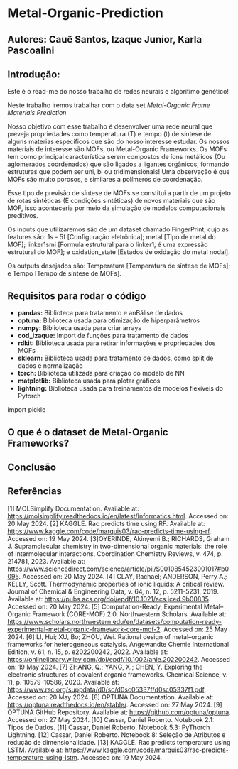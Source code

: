# Metal-Organic-Prediction
## Autores: Cauê Santos, Izaque Junior, Karla Pascoalini

## Introdução:

Este é o read-me do nosso trabalho de redes neurais e algorítimo genético!

Neste trabalho iremos trabalhar com o data set _Metal-Organic Frame Materials Prediction_ 

Nosso objetivo com esse trabalho é desenvolver uma rede neural que preveja propriedades como temperatura (T) e tempo (t) de síntese de alguns materias específicos que são do nosso interesse estudar. Os nossos materiais de interesse são MOFs, ou Metal-Organic Frameworks. Os MOFs tem como principal característica serem compostos de íons metálicos (Ou aglomerados coordenados) que são ligados a ligantes orgânicos, formando estruturas que podem ser uni, bi ou tridimensionais! Uma observação é que MOFs são muito porosos, e similares a polímeros de coordenação.

Esse tipo de previsão de síntese de MOFs se constitui a partir de um projeto de rotas sintéticas (E condições sintéticas) de novos materiais que são MOF, isso aconteceria por meio da simulação de modelos computacionais preditivos.

Os inputs que utilizaremos são de um dataset chamado FingerPrint, cujo as features são: 1s - 5f [Configuração eletrônica]; metal [Tipo de metal do MOF]; linker1smi [Formula estrutural para o linker1, é uma expressão estrutural do MOF]; e oxidation_state [Estados de oxidação do metal nodal].

Os outputs desejados são: Temperatura [Temperatura de síntese de MOFs]; e Tempo [Tempo de síntese de MOFs].

## Requisitos para rodar o código

- **pandas:** Biblioteca para tratamento e anBálise de dados
- **optuna:** Biblioteca usada para otimização de hiperparâmetros
- **numpy:** Biblioteca usada para criar arrays
- **cod_izaque:** Import de funções para tratamento de dados
- **rdkit:** Biblioteca usada para retirar informações e propriedades dos MOFs
- **sklearn:** Biblioteca usada para tratamento de dados, como split de dados e normalização
- **torch:** Biblioteca utilizada para criação do modelo de NN
- **matplotlib:** Biblioteca usada para plotar gráficos
- **lightning:** Biblioteca usada para treinamentos de modelos flexíveis do Pytorch 


import pickle

## O que é o dataset de Metal-Organic Frameworks?

## Conclusão

## Referências
[1] MOLSimplify Documentation. Available at: https://molsimplify.readthedocs.io/en/latest/Informatics.html. Accessed on: 20 May 2024.
[2] KAGGLE. Rac predicts time using RF. Available at: https://www.kaggle.com/code/marquis03/rac-predicts-time-using-rf. Accessed on: 19 May 2024.
[3]OYERINDE, Akinyemi B.; RICHARDS, Graham J. Supramolecular chemistry in two-dimensional organic materials: the role of intermolecular interactions. Coordination Chemistry Reviews, v. 474, p. 214781, 2023. Available at: https://www.sciencedirect.com/science/article/pii/S0010854523001017#b0095. Accessed on: 20 May 2024.
[4] CLAY, Rachael; ANDERSON, Perry A.; KELLY, Scott. Thermodynamic properties of ionic liquids: A critical review. Journal of Chemical & Engineering Data, v. 64, n. 12, p. 5211-5231, 2019. Available at: https://pubs.acs.org/doi/epdf/10.1021/acs.jced.9b00835. Accessed on: 20 May 2024.
[5] Computation-Ready, Experimental Metal–Organic Framework (CORE-MOF) 2.0. Northwestern Scholars. Available at: https://www.scholars.northwestern.edu/en/datasets/computation-ready-experimental-metal-organic-framework-core-mof-2. Accessed on: 25 May 2024.
[6] LI, Hui; XU, Bo; ZHOU, Wei. Rational design of metal–organic frameworks for heterogeneous catalysis. Angewandte Chemie International Edition, v. 61, n. 15, p. e202200242, 2022. Available at: https://onlinelibrary.wiley.com/doi/epdf/10.1002/anie.202200242. Accessed on: 19 May 2024.
[7] ZHANG, Q.; YANG, X.; CHEN, Y. Exploring the electronic structures of covalent organic frameworks. Chemical Science, v. 11, p. 10579-10586, 2020. Available at: https://www.rsc.org/suppdata/d0/sc/d0sc05337f/d0sc05337f1.pdf. Accessed on: 20 May 2024.
[8] OPTUNA Documentation. Available at: https://optuna.readthedocs.io/en/stable/. Accessed on: 27 May 2024.
[9] OPTUNA GitHub Repository. Available at: https://github.com/optuna/optuna. Accessed on: 27 May 2024.
[10] Cassar, Daniel Roberto. Notebook 2.1: Tipos de Dados.
[11] Cassar, Daniel Roberto. Notebook 5.3: PyThorch Lightning.
[12] Cassar, Daniel Roberto. Notebook 8: Seleção de Atributos e redução de dimensionalidade.
[13] KAGGLE. Rac predicts temperature using LSTM. Available at: https://www.kaggle.com/code/marquis03/rac-predicts-temperature-using-lstm. Accessed on: 19 May 2024.
